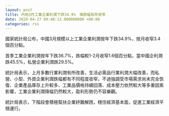 ```yaml
---
layout: post
title: 內地3月工業企業利潤下跌34.9%　惟跌幅有所收窄
date: 2020-04-27 09:48:13.000000000 +08:00
categories: rss
---
```


國家統計局公布，中國3月規模以上工業企業利潤按年下跌34.9%，按月收窄3.4個百分點。

首季工業企業利潤按年下跌36.7%，跌幅較1-2月收窄1.6個百分點，當中國企利潤跌45.5%，私營企業利潤跌29.5%。

統計局表示，上月多數行業利潤有所改善，生活必需品行業利潤大幅改善，而私營、小型、外資企業利潤跌幅都有不同程度收窄，不過強調受市場需求尚未完全恢復、企業產品庫存上升較多、工業品價格持續回落、成本壓力依然較大等多重因素影響，工業企業利潤降幅仍然較大，盈利形勢仍不容樂觀。

統計局表示，下階段會積極幫扶企業紓難解困，穩住經濟基本面，促進工業經濟平穩運行。
